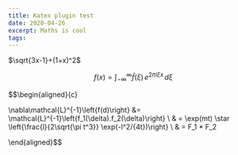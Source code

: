 ```yaml
---
title: Katex plugin test
date: 2020-04-26
excerpt: Maths is cool
tags:
---
```


$\sqrt{3x-1}+(1+x)^2$

$$f({x}) = \int_{-\infty}^\infty
     \hat f(\xi)\,e^{2 \pi i \xi x}
     \,d\xi$$

$$\begin{aligned}{c}

\nabla\mathcal{L}^{-1}\left\{f(d)\right\} &= \mathcal{L}^{-1}\left\{f_1(\delta).f_2(\delta)\right\} \\
      & = \exp(mt) \star \left\{\frac{l}{2\sqrt{\pi t^3}} \exp(-l^2/{4t})\right\} \\
      & = F_1 * F_2

\end{aligned}$$
